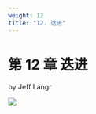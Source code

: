 ```yaml
---
weight: 12
title: "12. 迭进"
---
```


# 第 12 章 迭进

by Jeff Langr

![](/cc/figures/ch12/12_1fig_martin.jpg)